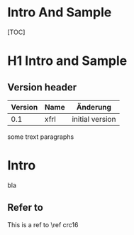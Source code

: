 Intro And Sample 
================
[TOC] 

# H1 Intro and Sample #

## Version header

| Version      | Name   | Änderung         |
|--------------|--------|------------------|
| 0.1          | xfrl   | initial version  |

some trext paragraphs

# Intro

bla

## Refer to

This is a ref to \ref crc16
